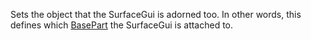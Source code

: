 Sets the object that the SurfaceGui is adorned too. In other words, this
defines which [BasePart](https://create.roblox.com/docs/reference/engine/classes/BasePart) the SurfaceGui is attached to.